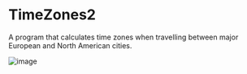 # TimeZones2

A program that calculates time zones when travelling between major European and North American cities. 

![image](https://user-images.githubusercontent.com/97356175/236274403-b7ec9043-ab63-484b-9369-2d5bc2321b58.png)

